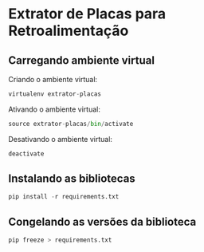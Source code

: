 # Extrator de Placas para Retroalimentação
## Carregando ambiente virtual

Criando o ambiente virtual:

``` python
virtualenv extrator-placas
```

Ativando o ambiente virtual:

``` python
source extrator-placas/bin/activate
```

Desativando o ambiente virtual:

``` python
deactivate
```

## Instalando as bibliotecas

``` python
pip install -r requirements.txt
```

## Congelando as versões da biblioteca

``` python
pip freeze > requirements.txt
```